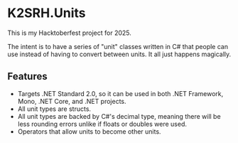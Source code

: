 # K2SRH.Units

This is my Hacktoberfest project for 2025.

The intent is to have a series of "unit" classes written in C# that people can use instead of having to convert between units. It all just happens magically.

## Features

* Targets .NET Standard 2.0, so it can be used in both .NET Framework, Mono, .NET Core, and .NET projects.
* All unit types are structs.
* All unit types are backed by C#'s decimal type, meaning there will be less rounding errors unlike if floats or doubles were used.
* Operators that allow units to become other units.
